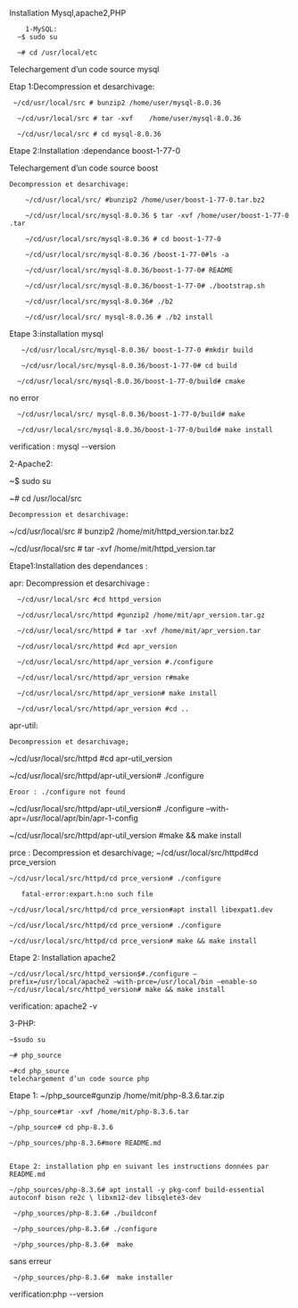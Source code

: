 Installation Mysql,apache2,PHP

        1-MySQL:
      ~$ sudo su      

      ~# cd /usr/local/etc
Telechargement d’un code source mysql

Etap 1:Decompression et desarchivage:

     ~/cd/usr/local/src # bunzip2 /home/user/mysql-8.0.36

      ~/cd/usr/local/src # tar -xvf    /home/user/mysql-8.0.36

      ~/cd/usr/local/src # cd mysql-8.0.36

Etape 2:Installation :dependance boost-1-77-0

Telechargement d’un code source boost
	
 	Decompression et desarchivage:

        ~/cd/usr/local/src/ #bunzip2 /home/user/boost-1-77-0.tar.bz2

        ~/cd/usr/local/src/mysql-8.0.36 $ tar -xvf /home/user/boost-1-77-0 .tar

        ~/cd/usr/local/src/mysql-8.0.36 # cd boost-1-77-0

        ~/cd/usr/local/src/mysql-8.0.36 /boost-1-77-0#ls -a

        ~/cd/usr/local/src/mysql-8.0.36/boost-1-77-0# README

        ~/cd/usr/local/src/mysql-8.0.36/boost-1-77-0# ./bootstrap.sh

        ~/cd/usr/local/src/mysql-8.0.36# ./b2

        ~/cd/usr/local/src/ mysql-8.0.36 # ./b2 install

Etape 3:installation mysql 

       ~/cd/usr/local/src/mysql-8.0.36/ boost-1-77-0 #mkdir build

       ~/cd/usr/local/src/mysql-8.0.36/boost-1-77-0# cd build

      ~/cd/usr/local/src/mysql-8.0.36/boost-1-77-0/build# cmake
  
no error

      ~/cd/usr/local/src/ mysql-8.0.36/boost-1-77-0/build# make

      ~/cd/usr/local/src/mysql-8.0.36/boost-1-77-0/build# make install

verification : mysql --version 



2-Apache2:

  ~$ sudo su      

  ~# cd /usr/local/src
	
 	Decompression et desarchivage:

   ~/cd/usr/local/src # bunzip2 /home/mit/httpd_version.tar.bz2

   ~/cd/usr/local/src # tar -xvf /home/mit/httpd_version.tar

Etape1:Installation des dependances :

apr:
	Decompression et desarchivage :

      ~/cd/usr/local/src #cd httpd_version

      ~/cd/usr/local/src/httpd #gunzip2 /home/mit/apr_version.tar.gz

      ~/cd/usr/local/src/httpd # tar -xvf /home/mit/apr_version.tar

      ~/cd/usr/local/src/httpd #cd apr_version

      ~/cd/usr/local/src/httpd/apr_version #./configure

      ~/cd/usr/local/src/httpd/apr_version r#make

      ~/cd/usr/local/src/httpd/apr_version# make install

      ~/cd/usr/local/src/httpd/apr_version #cd ..

apr-util:

 	Decompression et desarchivage;

   ~/cd/usr/local/src/httpd #cd apr-util_version

   ~/cd/usr/local/src/httpd/apr-util_version# ./configure
	
 	Eroor : ./configure not found
   ~/cd/usr/local/src/httpd/apr-util_version# ./configure –with-apr=/usr/local/apr/bin/apr-1-config

   ~/cd/usr/local/src/httpd/apr-util_version #make && make install
	
 prce :
	Decompression et desarchivage;
    ~/cd/usr/local/src/httpd#cd prce_version

    ~/cd/usr/local/src/httpd/cd prce_version# ./configure

       fatal-error:expart.h:no such file

    ~/cd/usr/local/src/httpd/cd prce_version#apt install libexpat1.dev

    ~/cd/usr/local/src/httpd/cd prce_version# ./configure

    ~/cd/usr/local/src/httpd/cd prce_version# make && make install

 Etape 2: Installation apache2

    ~/cd/usr/local/src/httpd_version$#./configure –prefix=/usr/local/apache2 –with-prce=/usr/local/bin –enable-so
    ~/cd/usr/local/src/httpd_version# make && make install
verification: apache2 -v

3-PHP:

    ~$sudo su

    ~# php_source

    ~#cd php_source
	telechargement d’un code source php

 Etape 1:
    ~/php_source#gunzip /home/mit/php-8.3.6.tar.zip

    ~/php_source#tar -xvf /home/mit/php-8.3.6.tar

    ~/php_source# cd php-8.3.6

    ~/php_sources/php-8.3.6#more README.md

 	
  	Etape 2: installation php en suivant les instructions données par README.md

    ~/php_sources/php-8.3.6# apt install -y pkg-conf build-essential autoconf bison re2c \ libxm12-dev libsqlete3-dev

     ~/php_sources/php-8.3.6# ./buildconf

     ~/php_sources/php-8.3.6# ./configure

     ~/php_sources/php-8.3.6#  make 

sans erreur

     ~/php_sources/php-8.3.6#  make installer

verification:php --version


